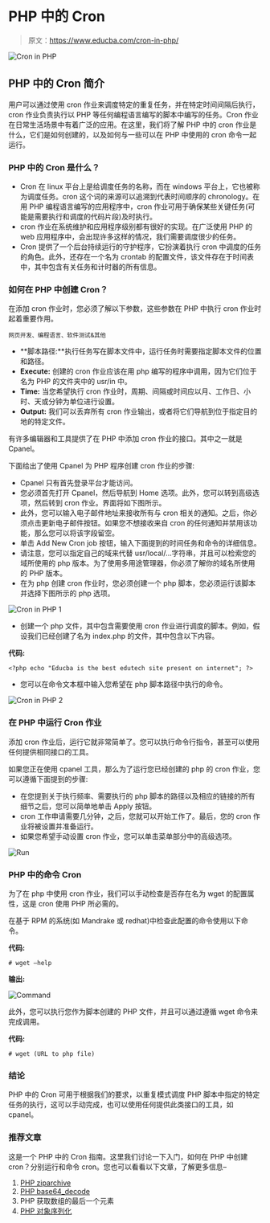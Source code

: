 # PHP 中的 Cron

> 原文：<https://www.educba.com/cron-in-php/>

![Cron in PHP](img/9ee35c9d884b3c118fff24697311f25d.png)



## PHP 中的 Cron 简介

用户可以通过使用 cron 作业来调度特定的重复任务，并在特定时间间隔后执行，cron 作业负责执行以 PHP 等任何编程语言编写的脚本中编写的任务。Cron 作业在日常生活场景中有着广泛的应用。在这里，我们将了解 PHP 中的 cron 作业是什么，它们是如何创建的，以及如何与一些可以在 PHP 中使用的 cron 命令一起运行。

### PHP 中的 Cron 是什么？

*   Cron 在 linux 平台上是给调度任务的名称，而在 windows 平台上，它也被称为调度任务。cron 这个词的来源可以追溯到代表时间顺序的 chronology。在用 PHP 编程语言编写的应用程序中，cron 作业可用于确保某些关键任务(可能是需要执行和调度的代码片段)及时执行。
*   cron 作业在系统维护和应用程序级别都有很好的实现。在广泛使用 PHP 的 web 应用程序中，会出现许多这样的情况，我们需要调度很少的任务。
*   Cron 提供了一个后台持续运行的守护程序，它扮演着执行 cron 中调度的任务的角色。此外，还存在一个名为 crontab 的配置文件，该文件存在于时间表中，其中包含有关任务和计时器的所有信息。

### 如何在 PHP 中创建 Cron？

在添加 cron 作业时，您必须了解以下参数，这些参数在 PHP 中执行 cron 作业时起着重要作用。

<small>网页开发、编程语言、软件测试&其他</small>

*   **脚本路径:**执行任务写在脚本文件中，运行任务时需要指定脚本文件的位置和路径。
*   **Execute:** 创建的 cron 作业应该在用 php 编写的程序中调用，因为它们位于名为 PHP 的文件夹中的 usr/in 中。
*   **Time:** 当您希望执行 cron 作业时，周期、间隔或时间应以月、工作日、小时、天或分钟为单位进行设置。
*   **Output:** 我们可以丢弃所有 cron 作业输出，或者将它们导航到位于指定目的地的特定文件。

有许多编辑器和工具提供了在 PHP 中添加 cron 作业的接口。其中之一就是 Cpanel。

下面给出了使用 Cpanel 为 PHP 程序创建 cron 作业的步骤:

*   Cpanel 只有首先登录平台才能访问。
*   您必须首先打开 Cpanel，然后导航到 Home 选项。此外，您可以转到高级选项，然后转到 cron 作业。界面将如下图所示。
*   此外，您可以输入电子邮件地址来接收所有与 cron 相关的通知。之后，你必须点击更新电子邮件按钮。如果您不想接收来自 cron 的任何通知并禁用该功能，那么您可以将该字段留空。
*   单击 Add New Cron job 按钮，输入下面提到的时间任务和命令的详细信息。
*   请注意，您可以指定自己的域来代替 usr/local/…字符串，并且可以检索您的域所使用的 php 版本。为了使用多用途管理器，你必须了解你的域名所使用的 PHP 版本。
*   在为 php 创建 cron 作业时，您必须创建一个 php 脚本，您必须运行该脚本并选择下图所示的 php 选项。

![Cron in PHP 1](img/e7d845aa7dc9e14ef704355d925734a9.png)



*   创建一个 php 文件，其中包含需要使用 cron 作业进行调度的脚本。例如，假设我们已经创建了名为 index.php 的文件，其中包含以下内容。

**代码:**

`<?php
echo "Educba is the best edutech site present on internet";
?>`

*   您可以在命令文本框中输入您希望在 php 脚本路径中执行的命令。

![Cron in PHP 2](img/ddcf8f3a0a63d55f11b07004f61b0456.png)



### 在 PHP 中运行 Cron 作业

添加 cron 作业后，运行它就非常简单了。您可以执行命令行指令，甚至可以使用任何提供相同接口的工具。

如果您正在使用 cpanel 工具，那么为了运行您已经创建的 php 的 cron 作业，您可以遵循下面提到的步骤:

*   在您提到关于执行频率、需要执行的 php 脚本的路径以及相应的链接的所有细节之后，您可以简单地单击 Apply 按钮。
*   cron 工作申请需要几分钟，之后，您就可以开始工作了。最后，您的 cron 作业将被设置并准备运行。
*   如果您希望手动设置 cron 作业，您可以单击菜单部分中的高级选项。

![Run](img/36399066174d1bb57b5d90e0c16c488c.png)



### PHP 中的命令 Cron

为了在 php 中使用 cron 作业，我们可以手动检查是否存在名为 wget 的配置属性，这是 cron 使用 PHP 所必需的。

在基于 RPM 的系统(如 Mandrake 或 redhat)中检查此配置的命令使用以下命令。

**代码:**

`# wget –help`

**输出:**

![Command](img/3e0b864ccdb0e4425183afed8cbcff6a.png)



此外，您可以执行您作为脚本创建的 PHP 文件，并且可以通过遵循 wget 命令来完成调用。

**代码:**

`# wget (URL to php file)`

### 结论

PHP 中的 Cron 可用于根据我们的要求，以重复模式调度 PHP 脚本中指定的特定任务的执行，这可以手动完成，也可以使用任何提供此类接口的工具，如 cpanel。

### 推荐文章

这是一个 PHP 中的 Cron 指南。这里我们讨论一下入门，如何在 PHP 中创建 cron？分别运行和命令 cron。您也可以看看以下文章，了解更多信息–

1.  [PHP ziparchive](https://www.educba.com/php-ziparchive/)
2.  [PHP base64_decode](https://www.educba.com/php-base64_decode/)
3.  PHP 获取数组的最后一个元素
4.  [PHP 对象序列化](https://www.educba.com/php-object-serialization/)





